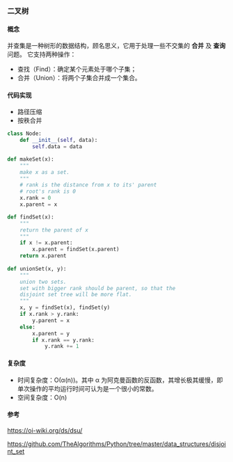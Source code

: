 ### 二叉树

#### 概念

并查集是一种树形的数据结构，顾名思义，它用于处理一些不交集的 **合并** 及 **查询** 问题。 它支持两种操作：

- 查找（Find）：确定某个元素处于哪个子集；
- 合并（Union）：将两个子集合并成一个集合。

#### 代码实现

- 路径压缩
- 按秩合并

```python
class Node:
    def __init__(self, data):
        self.data = data

def makeSet(x):
    """
    make x as a set.
    """
    # rank is the distance from x to its' parent
    # root's rank is 0
    x.rank = 0
    x.parent = x

def findSet(x):
    """
    return the parent of x
    """
    if x != x.parent:
        x.parent = findSet(x.parent)
    return x.parent
  
def unionSet(x, y):
    """
    union two sets.
    set with bigger rank should be parent, so that the
    disjoint set tree will be more flat.
    """
    x, y = findSet(x), findSet(y)
    if x.rank > y.rank:
        y.parent = x
    else:
        x.parent = y
        if x.rank == y.rank:
            y.rank += 1


```

#### 复杂度

- 时间复杂度：O(α(n))。其中 α 为阿克曼函数的反函数，其增长极其缓慢，即单次操作的平均运行时间可认为是一个很小的常数。
- 空间复杂度：O(n)

#### 参考

https://oi-wiki.org/ds/dsu/

https://github.com/TheAlgorithms/Python/tree/master/data_structures/disjoint_set

